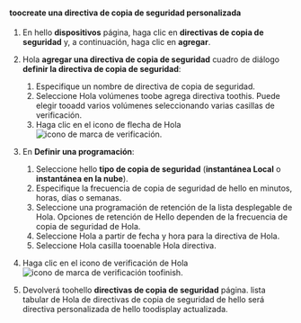 <!--author=SharS last changed: 11/04/15-->


#### <a name="toocreate-a-custom-backup-policy"></a>toocreate una directiva de copia de seguridad personalizada
1. En hello **dispositivos** página, haga clic en **directivas de copia de seguridad** y, a continuación, haga clic en **agregar**.
2. Hola **agregar una directiva de copia de seguridad** cuadro de diálogo **definir la directiva de copia de seguridad**:
   
   1. Especifique un nombre de directiva de copia de seguridad.
   2. Seleccione Hola volúmenes toobe agrega directiva toothis. Puede elegir tooadd varios volúmenes seleccionando varias casillas de verificación.
   3. Haga clic en el icono de flecha de Hola ![icono de marca de verificación](./media/storsimple-create-custom-backup-policy-u2/HCS_ArrowIcon-include.png).
3. En **Definir una programación**:
   
   1. Seleccione hello **tipo de copia de seguridad** (**instantánea Local** o **instantánea en la nube**).
   2. Especifique la frecuencia de copia de seguridad de hello en minutos, horas, días o semanas.
   3. Seleccione una programación de retención de la lista desplegable de Hola. Opciones de retención de Hello dependen de la frecuencia de copia de seguridad de Hola. 
   4. Seleccione Hola a partir de fecha y hora para la directiva de Hola.
   5. Seleccione Hola casilla tooenable Hola directiva.
4. Haga clic en el icono de verificación de Hola ![icono de marca de verificación](./media/storsimple-add-backup-policy-u2/HCS_CheckIcon-include.png) toofinish.
5. Devolverá toohello **directivas de copia de seguridad** página. lista tabular de Hola de directivas de copia de seguridad de hello será directiva personalizada de hello toodisplay actualizada.

